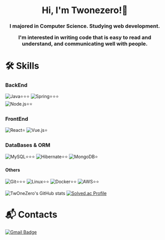 <h1 align="center">Hi, I'm Twonezero!👋</h1>
<h3 align="center">I majored in Computer Science. Studying web development.

I'm interested in writing code that is easy to read and understand, and communicating well with people.

</h3>

# 🛠 Skills
### BackEnd
![Java](https://img.shields.io/badge/Java-007396.svg?&style=for-the-badge&logo=Java&logoColor=white)⭐⭐⭐
![Spring](https://img.shields.io/badge/Spring-6DB33F.svg?&style=for-the-badge&logo=Spring&logoColor=white)⭐⭐⭐
<br/>
![Node.js](https://img.shields.io/badge/Node.js-339933.svg?&style=for-the-badge&logo=Node.js&logoColor=white)⭐⭐


### FrontEnd
![React](https://img.shields.io/badge/React-61DAFB.svg?&style=for-the-badge&logo=React&logoColor=white)⭐
![Vue.js](https://img.shields.io/badge/vuejs-%2335495e.svg?style=for-the-badge&logo=vuedotjs&logoColor=%234FC08D)⭐

### DataBases & ORM
![MySQL](https://img.shields.io/badge/MySQL-4479A1.svg?&style=for-the-badge&logo=MySQL&logoColor=white)⭐⭐⭐
![Hibernate](https://img.shields.io/badge/Hibernate-59666C?style=for-the-badge&logo=Hibernate&logoColor=white)⭐⭐
![MongoDB](https://img.shields.io/badge/MongoDB-47A248.svg?&style=for-the-badge&logo=MongoDB&logoColor=white)⭐


#### Others
![Git](https://img.shields.io/badge/Git-F05032.svg?&style=for-the-badge&logo=Git&logoColor=white)⭐⭐⭐
![Linux](https://img.shields.io/badge/Linux-FCC624.svg?&style=for-the-badge&logo=Linux&logoColor=white)⭐⭐
![Docker](https://img.shields.io/badge/docker-%230db7ed.svg?style=for-the-badge&logo=docker&logoColor=white)⭐⭐
![AWS](https://img.shields.io/badge/AWS-%23FF9900.svg?style=for-the-badge&logo=amazon-aws&logoColor=white)⭐⭐


![TwOneZero's GitHub stats](https://github-readme-stats.vercel.app/api?username=twonezero&show_icons=true&theme=radical)
[![Solved.ac Profile](http://mazassumnida.wtf/api/v2/generate_badge?boj=wonyoung98)](https://solved.ac/wonyoung98/)
 
# :mailbox_with_mail: Contacts
[![Gmail Badge](https://img.shields.io/badge/Gmail-d14836?style=flat-square&logo=Gmail&logoColor=white&link=mailto:adnjsdudtm@gmail.com)](mailto:adnjsdudtm@gmail.com)
